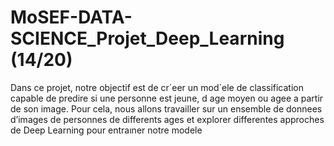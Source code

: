 # MoSEF-DATA-SCIENCE_Projet_Deep_Learning (14/20)

Dans ce projet, notre objectif est de cr´eer un mod`ele de classification capable de predire si une personne est jeune, d age moyen ou agee a partir de son image. Pour cela, nous allons travailler sur un ensemble de donnees d’images de personnes de differents ages et explorer differentes approches de Deep Learning pour entraıner notre modele
